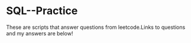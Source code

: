 # SQL--Practice

These are scripts that answer questions from leetcode.Links to questions and my answers are below!
